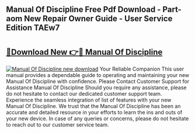 ## Manual Of Discipline Free Pdf Download - Part-aom New Repair Owner Guide - User Service Edition TAEw7

# <h2><a href="http://cf17417.oget.top/?id=Manual+Of+Discipline">🔗Download New 👉🔴 Manual Of Discipline</a></h2>

[![Manual Of Discipline new download](https://i.imgur.com/5g1atiW.png)](http://cf17417.oget.top/?id=Manual+Of+Discipline)
Your Reliable Companion This user manual provides a dependable guide to operating and maintaining your new Manual Of Discipline with confidence. Please Contact Customer Support for Assistance Manual Of Discipline Should you require any assistance, please do not hesitate to contact our dedicated customer support team. Experience the seamless integration of list of features with your new Manual Of Discipline. We trust that the Manual Of Discipline has been an accurate and detailed resource in your efforts to learn the ins and outs of your new device. In case of any queries or concerns, please do not hesitate to reach out to our customer service team.
